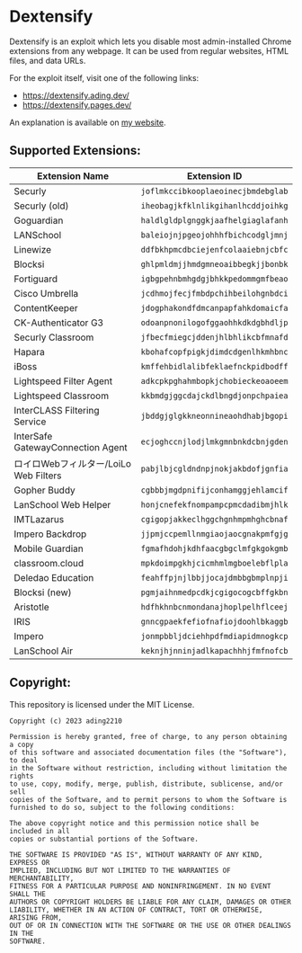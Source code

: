 # Dextensify
Dextensify is an exploit which lets you disable most admin-installed Chrome extensions from any webpage. It can be used from regular websites, HTML files, and data URLs.

For the exploit itself, visit one of the following links:
 - https://dextensify.ading.dev/
 - https://dextensify.pages.dev/

An explanation is available on [my website](https://ading.dev/blog/posts/dextensify.html).

## Supported Extensions:
|Extension Name|Extension ID|
|--------------|------------|
|Securly|`joflmkccibkooplaeoinecjbmdebglab`|
|Securly (old)|`iheobagjkfklnlikgihanlhcddjoihkg`|
|Goguardian|`haldlgldplgnggkjaafhelgiaglafanh`|
|LANSchool|`baleiojnjpgeojohhhfbichcodgljmnj`|
|Linewize|`ddfbkhpmcdbciejenfcolaaiebnjcbfc`|
|Blocksi|`ghlpmldmjjhmdgmneoaibbegkjjbonbk`|
|Fortiguard|`igbgpehnbmhgdgjbhkkpedommgmfbeao`|
|Cisco Umbrella|`jcdhmojfecjfmbdpchihbeilohgnbdci`|
|ContentKeeper|`jdogphakondfdmcanpapfahkdomaicfa`|
|CK-Authenticator G3|`odoanpnonilogofggaohhkdkdgbhdljp`|
|Securly Classroom|`jfbecfmiegcjddenjhlbhlikcbfmnafd`|
|Hapara|`kbohafcopfpigkjdimdcdgenlhkmhbnc`|
|iBoss|`kmffehbidlalibfeklaefnckpidbodff`|
|Lightspeed Filter Agent|`adkcpkpghahmbopkjchobieckeoaoeem`|
|Lightspeed Classroom|`kkbmdgjggcdajckdlbngdjonpchpaiea`|
|InterCLASS Filtering Service|`jbddgjglgkkneonnineaohdhabjbgopi`|
|InterSafe GatewayConnection Agent|`ecjoghccnjlodjlmkgmnbnkdcbnjgden`|
|ロイロWebフィルター/LoiLo Web Filters|`pabjlbjcgldndnpjnokjakbdofjgnfia`|
|Gopher Buddy|`cgbbbjmgdpnifijconhamggjehlamcif`|
|LanSchool Web Helper|`honjcnefekfnompampcpmcdadibmjhlk`|
|IMTLazarus|`cgigopjakkeclhggchgnhmpmhghcbnaf`|
|Impero Backdrop|`jjpmjccpemllnmgiaojaocgnakpmfgjg`|
|Mobile Guardian|`fgmafhdohjkdhfaacgbgclmfgkgokgmb`|
|classroom.cloud|`mpkdoimpgkhjcicmhmlmgboelebflpla`|
|Deledao Education|`feahffpjnjlbbjjocajdmbbgbmplnpji`|
|Blocksi (new)|`pgmjaihnmedpcdkjcgigocogcbffgkbn`|
|Aristotle|`hdfhkhnbcnmondanajhoplpelhflceej`|
|IRIS|`gnncgpaekfefiofnafiojdoohlbkaggb`|
|Impero|`jonmpbbljdciehhpdfmdiapidmnogkcp`|
|LanSchool Air|`keknjhjnninjadlkapachhhjfmfnofcb`|
        
## Copyright:
This repository is licensed under the MIT License.

```
Copyright (c) 2023 ading2210

Permission is hereby granted, free of charge, to any person obtaining a copy
of this software and associated documentation files (the "Software"), to deal
in the Software without restriction, including without limitation the rights
to use, copy, modify, merge, publish, distribute, sublicense, and/or sell
copies of the Software, and to permit persons to whom the Software is
furnished to do so, subject to the following conditions:

The above copyright notice and this permission notice shall be included in all
copies or substantial portions of the Software.

THE SOFTWARE IS PROVIDED "AS IS", WITHOUT WARRANTY OF ANY KIND, EXPRESS OR
IMPLIED, INCLUDING BUT NOT LIMITED TO THE WARRANTIES OF MERCHANTABILITY,
FITNESS FOR A PARTICULAR PURPOSE AND NONINFRINGEMENT. IN NO EVENT SHALL THE
AUTHORS OR COPYRIGHT HOLDERS BE LIABLE FOR ANY CLAIM, DAMAGES OR OTHER
LIABILITY, WHETHER IN AN ACTION OF CONTRACT, TORT OR OTHERWISE, ARISING FROM,
OUT OF OR IN CONNECTION WITH THE SOFTWARE OR THE USE OR OTHER DEALINGS IN THE
SOFTWARE.
```
